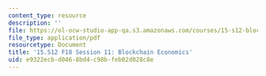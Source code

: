 ```yaml
---
content_type: resource
description: ''
file: https://ol-ocw-studio-app-qa.s3.amazonaws.com/courses/15-s12-blockchain-and-money-fall-2018/e9322ecbd0468bd4c98bfeb02d028c8e_MIT15_S12F18_ses11.pdf
file_type: application/pdf
resourcetype: Document
title: '15.S12 F18 Session 11: Blockchain Economics'
uid: e9322ecb-d046-8bd4-c98b-feb02d028c8e
---
```

